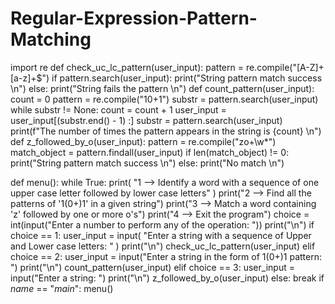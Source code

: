 # Regular-Expression-Pattern-Matching
import re
def check_uc_lc_pattern(user_input):
    pattern = re.compile("[A-Z]+[a-z]+$")
    if pattern.search(user_input):
        print("String pattern match success \n")
    else:
        print("String fails the pattern \n")
def count_pattern(user_input):
    count = 0
    pattern = re.compile("10+1")
    substr = pattern.search(user_input)
    while substr != None:
        count = count + 1
        user_input = user_input[(substr.end() - 1) :]
        substr = pattern.search(user_input)
    print(f"The number of times the pattern appears in the string is {count} \n")
def z_followed_by_o(user_input):
    pattern = re.compile("zo+\w*")
    match_object = pattern.findall(user_input)
    if len(match_object) != 0:
        print("String pattern match success \n")
    else:
        print("No match \n")

def menu():
    while True:
        print(
            "1 --> Identify a word with a sequence of one upper case letter followed by lower case letters"
        )
        print("2 --> Find all the patterns of '1(0+)1' in a given string")
        print("3 --> Match a word containing 'z' followed by one or more o's")
        print("4 --> Exit the program")
        choice = int(input("Enter a number to perform any of the operation: "))
        print("\n")
        if choice == 1:
            user_input = input(
                "Enter a string with a sequence of Upper and Lower case letters: "
            )
            print("\n")
            check_uc_lc_pattern(user_input)
        elif choice == 2:
            user_input = input("Enter a string in the form of 1(0+)1 pattern: ")
            print("\n")
            count_pattern(user_input)
        elif choice == 3:
            user_input = input("Enter a string: ")
            print("\n")
            z_followed_by_o(user_input)
        else:
            break
if _name_ == "_main_":
     menu()
